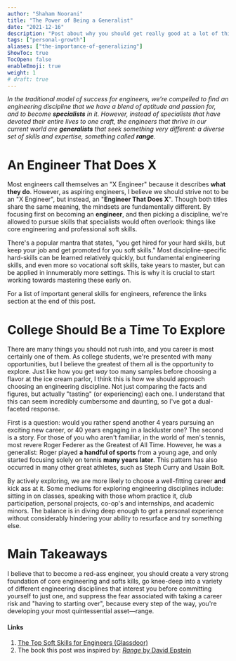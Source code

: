 ```yaml
---
author: "Shaham Noorani"
title: "The Power of Being a Generalist"
date: "2021-12-16"
description: "Post about why you should get really good at a lot of things, not just your discipline"
tags: ["personal-growth"]
aliases: ["the-importance-of-generalizing"]
ShowToc: true
TocOpen: false
enableEmoji: true
weight: 1
# draft: true
---
```


<!--blurb-->
*In the traditional model of success for engineers, we’re compelled to find an engineering discipline that we have a blend of aptitude and passion for, and to become **specialists** in it. However, instead of specialists that have devoted their entire lives to one craft, the engineers that thrive in our current world are **generalists** that seek something very different: a diverse set of skills and expertise, something called **range**.*

<!--more-->
# An Engineer That Does X

Most engineers call themselves an "X Engineer" because it describes **what they do**. However, as aspiring engineers, I believe we should strive not to be an "X Engineer", but instead, an "**Engineer That Does X**". Though both titles share the same meaning, the mindsets are fundamentally different. By focusing first on becoming an **engineer**, and then picking a discipline, we're allowed to pursue skills that specialists would often overlook: things like core engineering and professional soft skills. 

There's a popular mantra that states, "you get hired for your hard skills, but keep your job and get promoted for you soft skills." Most discipline-specific hard-skills can be learned relatively quickly, but fundamental engineering skills, and even more so vocational soft skills, take years to master, but can be applied in innumerably more settings. This is why it is crucial to start working towards mastering these early on.

For a list of important general skills for engineers, reference the links section at the end of this post. 

# College Should Be a Time To Explore

There are many things you should not rush into, and you career is most certainly one of them. As college students, we're presented with many opportunities, but I believe the greatest of them all is the opportunity to explore. Just like how you get *way* too many samples before choosing a flavor at the ice cream parlor, I think this is how we should approach choosing an engineering discipline. Not just comparing the facts and figures, but actually "tasting" (or experiencing) each one. I understand that this can seem incredibly cumbersome and daunting, so I've got a dual-faceted response. 

First is a question: would you rather spend another 4 years pursuing an exciting new career, or 40 years engaging in a lackluster one? The second is a story. For those of you who aren't familiar, in the world of men's tennis, most revere Roger Federer as the Greatest of All Time. However, he was a generalist: Roger played **a handful of sports** from a young age, and only started focusing solely on tennis **many years later**. This pattern has also occurred in many other great athletes, such as Steph Curry and Usain Bolt. 

By actively exploring, we are more likely to choose a well-fitting career **and** kick ass at it. Some mediums for exploring engineering disciplines include: sitting in on classes, speaking with those whom practice it, club participation, personal projects, co-op's and internships, and academic minors. The balance is in diving deep enough to get a personal experience without considerably hindering your ability to resurface and try something else. 

# Main Takeaways

I believe that to become a red-ass engineer, you should create a very strong foundation of core engineering and softs kills, go knee-deep into a variety of different engineering disciplines that interest you before committing yourself to just one, and suppress the fear associated with taking a career risk and "having to starting over", because every step of the way, you're developing your most quintessential asset—range. 

#### Links
1. [The Top Soft Skills for Engineers (Glassdoor)](https://www.glassdoor.com/blog/guide/engineering-soft-skills/)
2. The book this post was inspired by: [*Range* by David Epstein](https://davidepstein.com/the-range/)